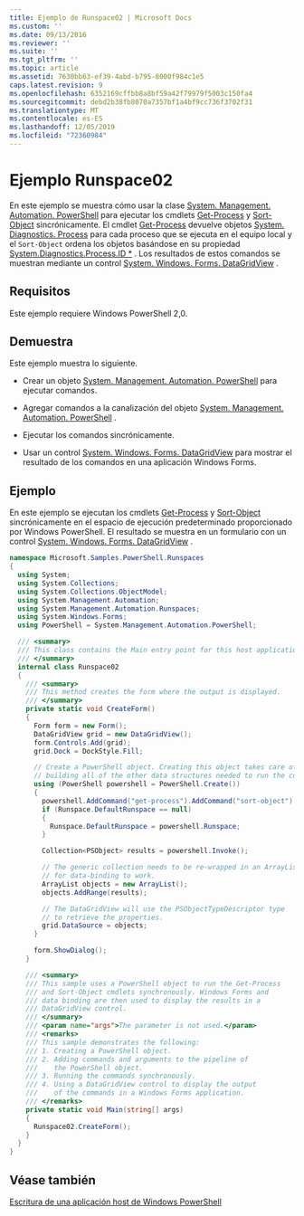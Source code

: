 ```yaml
---
title: Ejemplo de Runspace02 | Microsoft Docs
ms.custom: ''
ms.date: 09/13/2016
ms.reviewer: ''
ms.suite: ''
ms.tgt_pltfrm: ''
ms.topic: article
ms.assetid: 7630bb63-ef39-4abd-b795-8000f984c1e5
caps.latest.revision: 9
ms.openlocfilehash: 6352169cffbb8a8bf59a42f79979f5003c150fa4
ms.sourcegitcommit: debd2b38fb8070a7357bf1a4bf9cc736f3702f31
ms.translationtype: MT
ms.contentlocale: es-ES
ms.lasthandoff: 12/05/2019
ms.locfileid: "72360984"
---
```

# <a name="runspace02-sample"></a>Ejemplo Runspace02

En este ejemplo se muestra cómo usar la clase [System. Management. Automation. PowerShell](/dotnet/api/system.management.automation.powershell) para ejecutar los cmdlets [Get-Process](/powershell/module/Microsoft.PowerShell.Management/Get-Process) y [Sort-Object](/powershell/module/Microsoft.PowerShell.Utility/Sort-Object) sincrónicamente. El cmdlet [Get-Process](/powershell/module/Microsoft.PowerShell.Management/Get-Process) devuelve objetos [System. Diagnostics. Process](/dotnet/api/System.Diagnostics.Process) para cada proceso que se ejecuta en el equipo local y el `Sort-Object` ordena los objetos basándose en su propiedad [System.Diagnostics.Process.ID *](/dotnet/api/System.Diagnostics.Process.Id) . Los resultados de estos comandos se muestran mediante un control [System. Windows. Forms. DataGridView](/dotnet/api/System.Windows.Forms.DataGridView) .

## <a name="requirements"></a>Requisitos

Este ejemplo requiere Windows PowerShell 2,0.

## <a name="demonstrates"></a>Demuestra

Este ejemplo muestra lo siguiente.

- Crear un objeto [System. Management. Automation. PowerShell](/dotnet/api/system.management.automation.powershell) para ejecutar comandos.

- Agregar comandos a la canalización del objeto [System. Management. Automation. PowerShell](/dotnet/api/system.management.automation.powershell) .

- Ejecutar los comandos sincrónicamente.

- Usar un control [System. Windows. Forms. DataGridView](/dotnet/api/System.Windows.Forms.DataGridView) para mostrar el resultado de los comandos en una aplicación Windows Forms.

## <a name="example"></a>Ejemplo

En este ejemplo se ejecutan los cmdlets [Get-Process](/powershell/module/Microsoft.PowerShell.Management/Get-Process) y [Sort-Object](/powershell/module/Microsoft.PowerShell.Utility/Sort-Object) sincrónicamente en el espacio de ejecución predeterminado proporcionado por Windows PowerShell. El resultado se muestra en un formulario con un control [System. Windows. Forms. DataGridView](/dotnet/api/System.Windows.Forms.DataGridView) .

```csharp
namespace Microsoft.Samples.PowerShell.Runspaces
{
  using System;
  using System.Collections;
  using System.Collections.ObjectModel;
  using System.Management.Automation;
  using System.Management.Automation.Runspaces;
  using System.Windows.Forms;
  using PowerShell = System.Management.Automation.PowerShell;

  /// <summary>
  /// This class contains the Main entry point for this host application.
  /// </summary>
  internal class Runspace02
  {
    /// <summary>
    /// This method creates the form where the output is displayed.
    /// </summary>
    private static void CreateForm()
    {
      Form form = new Form();
      DataGridView grid = new DataGridView();
      form.Controls.Add(grid);
      grid.Dock = DockStyle.Fill;

      // Create a PowerShell object. Creating this object takes care of
      // building all of the other data structures needed to run the command.
      using (PowerShell powershell = PowerShell.Create())
      {
        powershell.AddCommand("get-process").AddCommand("sort-object").AddArgument("ID");
        if (Runspace.DefaultRunspace == null)
        {
          Runspace.DefaultRunspace = powershell.Runspace;
        }

        Collection<PSObject> results = powershell.Invoke();

        // The generic collection needs to be re-wrapped in an ArrayList
        // for data-binding to work.
        ArrayList objects = new ArrayList();
        objects.AddRange(results);

        // The DataGridView will use the PSObjectTypeDescriptor type
        // to retrieve the properties.
        grid.DataSource = objects;
      }

      form.ShowDialog();
    }

    /// <summary>
    /// This sample uses a PowerShell object to run the Get-Process
    /// and Sort-Object cmdlets synchronously. Windows Forms and
    /// data binding are then used to display the results in a
    /// DataGridView control.
    /// </summary>
    /// <param name="args">The parameter is not used.</param>
    /// <remarks>
    /// This sample demonstrates the following:
    /// 1. Creating a PowerShell object.
    /// 2. Adding commands and arguments to the pipeline of
    ///    the PowerShell object.
    /// 3. Running the commands synchronously.
    /// 4. Using a DataGridView control to display the output
    ///    of the commands in a Windows Forms application.
    /// </remarks>
    private static void Main(string[] args)
    {
      Runspace02.CreateForm();
    }
  }
}
```

## <a name="see-also"></a>Véase también

[Escritura de una aplicación host de Windows PowerShell](./writing-a-windows-powershell-host-application.md)